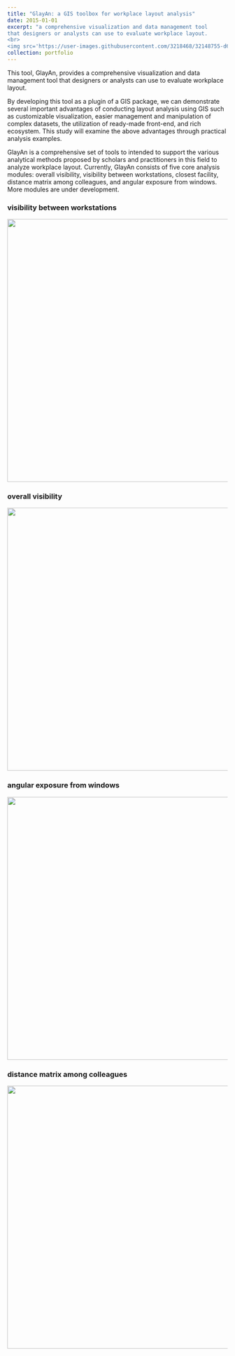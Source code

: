 ```yaml
---
title: "GlayAn: a GIS toolbox for workplace layout analysis"
date: 2015-01-01
excerpt: "a comprehensive visualization and data management tool 
that designers or analysts can use to evaluate workplace layout.
<br>
<img src='https://user-images.githubusercontent.com/3218468/32148755-d63c3f2c-bcd1-11e7-9bf4-ca0a2bfedddd.jpg' width='500'>"
collection: portfolio
---
```


This tool, GlayAn, provides a comprehensive visualization and data management tool 
that designers or analysts can use to evaluate workplace layout.

By developing this tool as a plugin of a GIS package, we can demonstrate several 
important advantages of conducting layout analysis using GIS such as customizable 
visualization, easier management and manipulation of complex datasets, the utilization 
of ready-made front-end, and rich ecosystem. This study will examine the above 
advantages through practical analysis examples.

GlayAn is a comprehensive set of tools to intended to support the various analytical 
methods proposed by scholars and practitioners in this field to analyze workplace 
layout. Currently, GlayAn consists of five core analysis modules: overall visibility, 
visibility between workstations, closest facility, distance matrix among colleagues, 
and angular exposure from windows. More modules are under development. 


### visibility between workstations

<div>
	<img width='600' src="https://user-images.githubusercontent.com/3218468/32148755-d63c3f2c-bcd1-11e7-9bf4-ca0a2bfedddd.jpg"/>
</div>

### overall visibility

<div>
	<img width='600' src="https://user-images.githubusercontent.com/3218468/32148754-d6296cd0-bcd1-11e7-8442-88db299c1794.jpg"/>
</div>


### angular exposure from windows

<div>
	<img width='600' src="https://user-images.githubusercontent.com/3218468/32148753-d60f2bd6-bcd1-11e7-82a5-527620b67866.jpg"/>
</div>

### distance matrix among colleagues

<div>
	<img width='600' src="https://user-images.githubusercontent.com/3218468/32148752-d5f85f50-bcd1-11e7-8e7b-cc826bce5bef.jpg"/>
</div>
